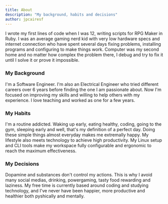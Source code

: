 ```yaml
---
title: About
description: "My background, habits and decisions"
author: jpcairesf
---
```


I wrote my first lines of code when I was 12, writing scripts for RPG Maker in Ruby. I was an average gaming nerd kid with very low hardware specs and internet connection who have spent several days fixing problems, installing programs and configuring to make things work. Computer was my second home and no matter how complex the problem there, I debug and try to fix it until I solve it or prove it impossible.

### My Background

I'm a Software Engineer. I'm also an Electrical Engineer who tried different careers over 6 years before finding the one I am passionate about. Now I'm focused on improving my skills and willing to help others with my experience. I love teaching and worked as one for a few years.

### My Habits

I'm a routine addicted. Waking up early, eating healthy, coding, going to the gym, sleeping early and well, that's my definition of a perfect day. Doing these simple things almost everyday makes me extremally happy. My lifestyle also meets technology to achieve high productivity. My Linux setup and CLI tools make my workspace fully configurable and ergonomic to reach the maximum effectiveness.

### My Decisions

Dopamine and substances don't control my actions. This is why I avoid many social medias, drinking, powergaming, tasty food rewarding and laziness. My free time is currently based around coding and studying technology, and I've never have been happier, more productive and healthier both pyshically and mentally.
